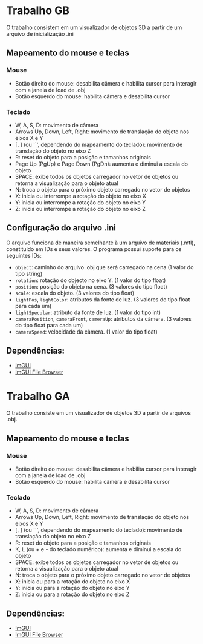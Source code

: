 # Trabalho GB

O trabalho consistem em um visualizador de objetos 3D a partir de um arquivo de inicialização .ini

## Mapeamento do mouse e teclas
### Mouse
- Botão direito do mouse: desabilita câmera e habilita cursor para interagir com a janela de load de .obj
- Botão esquerdo do mouse: habilita câmera e desabilita cursor

### Teclado
- W, A, S, D: movimento de câmera
- Arrows Up, Down, Left, Right: movimento de translação do objeto nos eixos X e Y
- [, ] (ou '`', dependendo do mapeamento do teclado): movimento de translação do objeto no eixo Z
- R: reset do objeto para a posição e tamanhos originais
- Page Up (PgUp) e Page Down (PgDn): aumenta e diminui a escala do objeto
- SPACE: exibe todos os objetos carregador no vetor de objetos ou retorna a visualização para o objeto atual
- N: troca o objeto para o próximo objeto carregado no vetor de objetos
- X: inicia ou interrompe a rotação do objeto no eixo X
- Y: inicia ou interrompe a rotação do objeto no eixo Y
- Z: inicia ou interrompe a rotação do objeto no eixo Z

## Configuração do arquivo .ini

O arquivo funciona de maneira semelhante à um arquivo de materiais (.mtl), constituído em IDs e seus valores. O programa possui suporte para os seguintes IDs:

- `object`: caminho do arquivo .obj que será carregado na cena (1 valor do tipo string)
- `rotation`: rotação do objecto no eixo Y. (1 valor do tipo float)
- `position`: posição do objeto na cena. (3 valores do tipo float)
- `scale`: escala do objeto. (3 valores do tipo float)
- `lightPos`, `lightColor`: atributos da fonte de luz. (3 valores do tipo float para cada um)
- `lightSpecular`: atributo da fonte de luz. (1 valor do tipo int)
- `cameraPosition`, `cameraFront`, `cameraUp`: atributos da câmera. (3 valores do tipo float para cada um)
- `cameraSpeed`: velocidade da câmera. (1 valor do tipo float)

## Dependências:

- [ImGUI](https://github.com/ocornut/imgui)
- [ImGUI File Browser](https://github.com/AirGuanZ/imgui-filebrowser)

# Trabalho GA

O trabalho consiste em um visualizador de objetos 3D a partir de arquivos .obj.

## Mapeamento do mouse e teclas

### Mouse
- Botão direito do mouse: desabilita câmera e habilita cursor para interagir com a janela de load de .obj
- Botão esquerdo do mouse: habilita câmera e desabilita cursor

### Teclado
- W, A, S, D: movimento de câmera
- Arrows Up, Down, Left, Right: movimento de translação do objeto nos eixos X e Y
- [, ] (ou '`', dependendo do mapeamento do teclado): movimento de translação do objeto no eixo Z
- R: reset do objeto para a posição e tamanhos originais
- K, L (ou + e - do teclado numérico): aumenta e diminui a escala do objeto
- SPACE: exibe todos os objetos carregador no vetor de objetos ou retorna a visualização para o objeto atual
- N: troca o objeto para o próximo objeto carregado no vetor de objetos
- X: inicia ou para a rotação do objeto no eixo X
- Y: inicia ou para a rotação do objeto no eixo Y
- Z: inicia ou para a rotação do objeto no eixo Z

## Dependências:

- [ImGUI](https://github.com/ocornut/imgui)
- [ImGUI File Browser](https://github.com/AirGuanZ/imgui-filebrowser)
